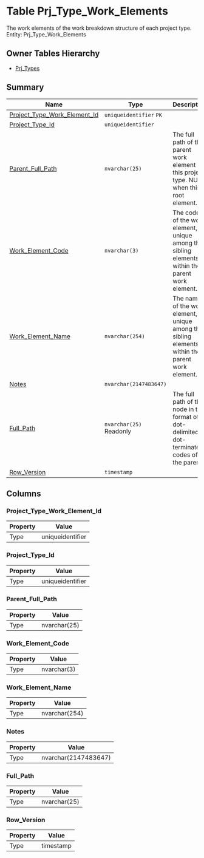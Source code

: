 # Table Prj_Type_Work_Elements

The work elements of the work breakdown structure of each project type. Entity: Prj_Type_Work_Elements

## Owner Tables Hierarchy

* [Prj_Types](Prj_Types.md)

## Summary

| Name | Type | Description |
| - | - | --- |
|[Project_Type_Work_Element_Id](#project_type_work_element_id)|`uniqueidentifier` `PK`||
|[Project_Type_Id](#project_type_id)|`uniqueidentifier` ||
|[Parent_Full_Path](#parent_full_path)|`nvarchar(25)` |The full path of the parent work element in this project type. NULL when this is root element.|
|[Work_Element_Code](#work_element_code)|`nvarchar(3)` |The code of the work element, unique among the sibling elements within the parent work element.|
|[Work_Element_Name](#work_element_name)|`nvarchar(254)` |The name of the work element, unique among the sibling elements within the parent work element.|
|[Notes](#notes)|`nvarchar(2147483647)` ||
|[Full_Path](#full_path)|`nvarchar(25)` Readonly|The full path of the node in the format of dot-delimited, dot-terminated codes of the parents.|
|[Row_Version](#row_version)|`timestamp` ||

## Columns

### Project_Type_Work_Element_Id

| Property | Value |
| - | - |
|Type|uniqueidentifier|

### Project_Type_Id

| Property | Value |
| - | - |
|Type|uniqueidentifier|

### Parent_Full_Path

| Property | Value |
| - | - |
|Type|nvarchar(25)|

### Work_Element_Code

| Property | Value |
| - | - |
|Type|nvarchar(3)|

### Work_Element_Name

| Property | Value |
| - | - |
|Type|nvarchar(254)|

### Notes

| Property | Value |
| - | - |
|Type|nvarchar(2147483647)|

### Full_Path

| Property | Value |
| - | - |
|Type|nvarchar(25)|

### Row_Version

| Property | Value |
| - | - |
|Type|timestamp|


